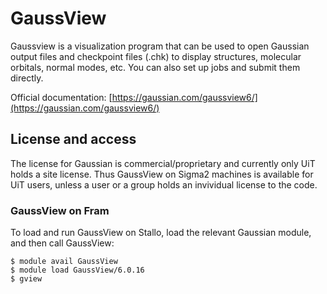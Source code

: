 # GaussView

Gaussview is a visualization program that can be used to open Gaussian output files and checkpoint files (.chk) to display structures, molecular orbitals, normal modes, etc. You can also set up jobs and submit them directly.

Official documentation: [https://gaussian.com/gaussview6/](https://gaussian.com/gaussview6/)

## License and access
The license for Gaussian is commercial/proprietary and currently only UiT holds a site license. Thus GaussView on Sigma2 machines is available for UiT users, unless a user or a group holds an invividual license to the code. 

### GaussView on Fram
To load and run GaussView on Stallo, load the relevant Gaussian module, and then call GaussView:

	$ module avail GaussView
	$ module load GaussView/6.0.16
	$ gview
